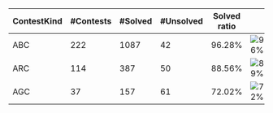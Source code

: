| ContestKind | #Contests | #Solved | #Unsolved | Solved ratio | |
| - | - | - | - | - | - |
| ABC | 222 | 1087 | 42 | 96.28% | ![96%](https://progress-bar.dev/96?title=Solved) |
| ARC | 114 | 387 | 50 | 88.56% | ![89%](https://progress-bar.dev/89?title=Solved) |
| AGC | 37 | 157 | 61 | 72.02% | ![72%](https://progress-bar.dev/72?title=Solved) |
